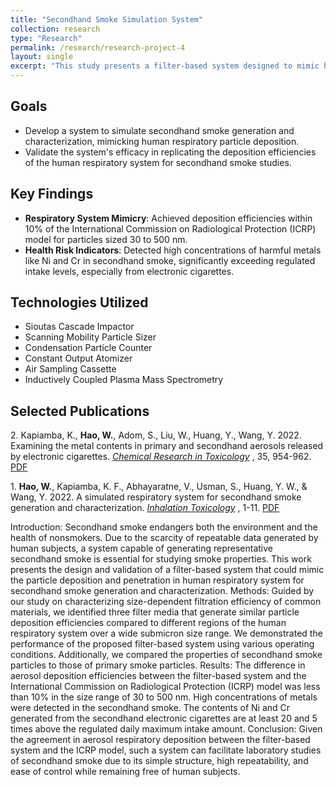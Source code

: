 ```yaml
---
title: "Secondhand Smoke Simulation System"
collection: research
type: "Research"
permalink: /research/research-project-4
layout: single
excerpt: "This study presents a filter-based system designed to mimic human respiratory deposition of secondhand smoke, offering a reliable alternative for research without human subjects. Through the comparison of deposition efficiencies with the ICRP model and analysis of harmful metal concentrations in secondhand smoke, the system proves effective for simulating smoke exposure. It provides a simple, repeatable, and controllable method for studying the health impacts of secondhand smoke."
---
```


## Goals
- Develop a system to simulate secondhand smoke generation and characterization, mimicking human respiratory particle deposition.
- Validate the system's efficacy in replicating the deposition efficiencies of the human respiratory system for secondhand smoke studies.

## Key Findings
- **Respiratory System Mimicry**: Achieved deposition efficiencies within 10% of the International Commission on Radiological Protection (ICRP) model for particles sized 30 to 500 nm.
- **Health Risk Indicators**: Detected high concentrations of harmful metals like Ni and Cr in secondhand smoke, significantly exceeding regulated intake levels, especially from electronic cigarettes.

## Technologies Utilized
- Sioutas Cascade Impactor
- Scanning Mobility Particle Sizer
- Condensation Particle Counter
- Constant Output Atomizer
- Air Sampling Cassette
- Inductively Coupled Plasma Mass Spectrometry

## Selected Publications
2\. Kapiamba, K., **Hao, W.**, Adom, S., Liu, W., Huang, Y., Wang, Y. 2022. Examining the metal contents in primary and secondhand aerosols released by electronic cigarettes. [*Chemical Research in Toxicology*](https://pubs.acs.org/doi/10.1021/acs.chemrestox.1c00411) , 35, 954-962. [PDF](https://davidhao1994.github.io/weixinghao.github.io/files/Publication_6.pdf)

1\. **Hao, W.**, Kapiamba, K. F., Abhayaratne, V., Usman, S., Huang, Y. W., & Wang, Y. 2022. A simulated respiratory system for secondhand smoke generation and characterization. [*Inhalation Toxicology*](https://www.tandfonline.com/doi/abs/10.1080/08958378.2022.2075493?journalCode=iiht20) , 1-11. [PDF](https://davidhao1994.github.io/weixinghao.github.io/files/Publication_5.pdf)

Introduction: Secondhand smoke endangers both the environment and the health of nonsmokers. Due to the scarcity of repeatable data generated by human subjects, a system capable of
generating representative secondhand smoke is essential for studying smoke properties. This
work presents the design and validation of a filter-based system that could mimic the particle
deposition and penetration in human respiratory system for secondhand smoke generation and
characterization.
Methods: Guided by our study on characterizing size-dependent filtration efficiency of common
materials, we identified three filter media that generate similar particle deposition efficiencies
compared to different regions of the human respiratory system over a wide submicron size range.
We demonstrated the performance of the proposed filter-based system using various operating
conditions. Additionally, we compared the properties of secondhand smoke particles to those of
primary smoke particles.
Results: The difference in aerosol deposition efficiencies between the filter-based system and
the International Commission on Radiological Protection (ICRP) model was less than 10% in the
size range of 30 to 500 nm. High concentrations of metals were detected in the secondhand
smoke. The contents of Ni and Cr generated from the secondhand electronic cigarettes are at
least 20 and 5 times above the regulated daily maximum intake amount.
Conclusion: Given the agreement in aerosol respiratory deposition between the filter-based
system and the ICRP model, such a system can facilitate laboratory studies of secondhand smoke
due to its simple structure, high repeatability, and ease of control while remaining free of human
subjects.
